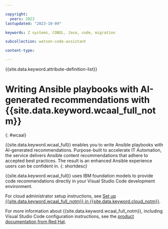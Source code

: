 ```yaml
---

copyright:
  years: 2023
lastupdated: "2023-10-09"

keywords: Z systems, COBOL, Java, code, migration

subcollection: watson-code-assistant

content-type:

---
```


{{site.data.keyword.attribute-definition-list}}

# Writing Ansible playbooks with AI-generated recommendations with {{site.data.keyword.wcaal_full_notm}}
{: #wcaal}

{{site.data.keyword.wcaal_full}} enables you to write Ansible playbooks with AI-generated recommendations. Purpose-built to accelerate IT Automation, the service delivers Ansible content recommendations that adhere to accepted best practices. The result is an enhanced Ansible experience users can be confident in.
{: shortdesc}

{{site.data.keyword.wcaal_full}} uses IBM foundation models to provide code recommendations directly in your Visual Studio Code development environment.

For cloud administrator setup instructions, see [Set up {{site.data.keyword.wcaal_full_notm}} in {{site.data.keyword.cloud_notm}}](/docs/watsonx-code-assistant?topic=watsonx-code-assistant-cloud-setup-a).

For more information about {{site.data.keyword.wcaal_full_notm}}, including Visual Studio Code configuration instructions, see the [product documentation from Red Hat](https://access.redhat.com/documentation/en-us/red_hat_ansible_lightspeed_with_ibm_watsonx_code_assistant).
